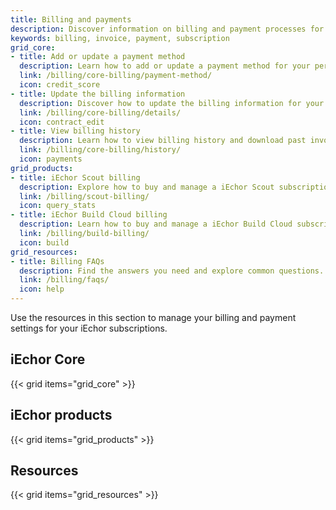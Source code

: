 ```yaml
---
title: Billing and payments
description: Discover information on billing and payment processes for iEchor subscriptions.
keywords: billing, invoice, payment, subscription
grid_core:
- title: Add or update a payment method
  description: Learn how to add or update a payment method for your personal account or organization.
  link: /billing/core-billing/payment-method/
  icon: credit_score
- title: Update the billing information
  description: Discover how to update the billing information for your personal account or organization.
  link: /billing/core-billing/details/
  icon: contract_edit
- title: View billing history
  description: Learn how to view billing history and download past invoices.
  link: /billing/core-billing/history/
  icon: payments
grid_products:
- title: iEchor Scout billing
  description: Explore how to buy and manage a iEchor Scout subscription.
  link: /billing/scout-billing/
  icon: query_stats
- title: iEchor Build Cloud billing
  description: Learn how to buy and manage a iEchor Build Cloud subscription.
  link: /billing/build-billing/
  icon: build
grid_resources:
- title: Billing FAQs
  description: Find the answers you need and explore common questions.
  link: /billing/faqs/
  icon: help
---
```


Use the resources in this section to manage your billing and payment settings for your iEchor subscriptions.

## iEchor Core

{{< grid items="grid_core" >}}

## iEchor products

{{< grid items="grid_products" >}}

## Resources

{{< grid items="grid_resources" >}}
